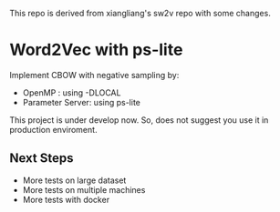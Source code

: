 This repo is derived from xiangliang's sw2v repo with some changes.

# Word2Vec with ps-lite

Implement CBOW with negative sampling by:

- OpenMP : using -DLOCAL
- Parameter Server: using ps-lite

This project is under develop now. So, does not suggest you use it in production enviroment.

## Next Steps

- More tests on large dataset
- More tests on multiple machines
- More tests with docker
